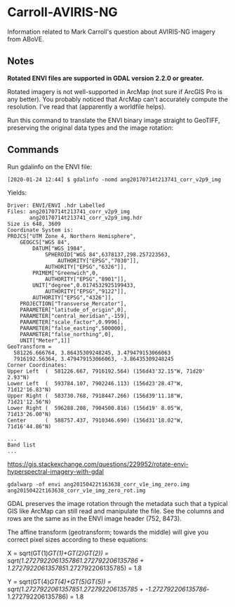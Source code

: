 # Carroll-AVIRIS-NG

Information related to Mark Carroll's question about AVIRIS-NG imagery from ABoVE.

## Notes

**Rotated ENVI files are supported in GDAL version 2.2.0 or greater.**

Rotated imagery is not well-supported in ArcMap (not sure if ArcGIS Pro is any better). You probably noticed that ArcMap can't accurately compute the resolution. I've read that (apparently a worldfile helps).

Run this command to translate the ENVI binary image straight to GeoTIFF, preserving the original data types and the image rotation:

## Commands

Run gdalinfo on the ENVI file:

```
[2020-01-24 12:44] $ gdalinfo -nomd ang20170714t213741_corr_v2p9_img
```

Yields:

```
Driver: ENVI/ENVI .hdr Labelled
Files: ang20170714t213741_corr_v2p9_img
       ang20170714t213741_corr_v2p9_img.hdr
Size is 648, 3609
Coordinate System is:
PROJCS["UTM Zone 4, Northern Hemisphere",
    GEOGCS["WGS 84",
        DATUM["WGS_1984",
            SPHEROID["WGS 84",6378137,298.257223563,
                AUTHORITY["EPSG","7030"]],
            AUTHORITY["EPSG","6326"]],
        PRIMEM["Greenwich",0,
            AUTHORITY["EPSG","8901"]],
        UNIT["degree",0.0174532925199433,
            AUTHORITY["EPSG","9122"]],
        AUTHORITY["EPSG","4326"]],
    PROJECTION["Transverse_Mercator"],
    PARAMETER["latitude_of_origin",0],
    PARAMETER["central_meridian",-159],
    PARAMETER["scale_factor",0.9996],
    PARAMETER["false_easting",500000],
    PARAMETER["false_northing",0],
    UNIT["Meter",1]]
GeoTransform =
  581226.666764, 3.86435309248245, 3.479479153066063
  7916192.56364, 3.479479153066063, -3.86435309248245
Corner Coordinates:
Upper Left  (  581226.667, 7916192.564) (156d43'32.15"W, 71d20' 2.93"N)
Lower Left  (  593784.107, 7902246.113) (156d23'28.47"W, 71d12'16.83"N)
Upper Right (  583730.768, 7918447.266) (156d39'11.18"W, 71d21'12.56"N)
Lower Right (  596288.208, 7904500.816) (156d19' 8.05"W, 71d13'26.00"N)
Center      (  588757.437, 7910346.690) (156d31'18.02"W, 71d16'44.86"N)

... 
Band list 
...

```
 















https://gis.stackexchange.com/questions/229952/rotate-envi-hyperspectral-imagery-with-gdal
```
gdalwarp -of envi ang20150422t163638_corr_v1e_img_zero.img ang20150422t163638_corr_v1e_img_zero_rot.img
```


GDAL preserves the image rotation through the metadata such that a typical GIS like ArcMap can still read and manipulate the file. See the columns and rows are the same as in the ENVI image header (752, 8473).

 

The affine transform (geotransform; towards the middle) will give you correct pixel sizes according to these equations:

X = sqrt(GT(1)*GT(1)+GT(2)*GT(2)) = sqrt(1.272792206135786*1.272792206135786 + 1.272792206135785*1.272792206135785) = 1.8

Y = sqrt(GT(4)*GT(4)+GT(5)*GT(5)) = sqrt(1.272792206135785*1.272792206135785 + -1.272792206135786*-1.272792206135786) = 1.8
